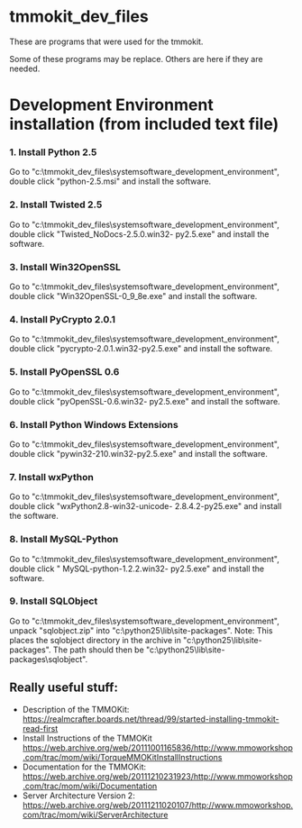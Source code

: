 # tmmokit_dev_files
These are programs that were used for the tmmokit.

Some of these programs may be replace. Others are here if they are needed.


# Development Environment installation (from included text file)

### 1. Install Python 2.5
Go to "c:\tmmokit_dev_files\systemsoftware_development_environment\", double click "python-2.5.msi" and install the
software.

### 2. Install Twisted 2.5
Go to "c:\tmmokit_dev_files\systemsoftware_development_environment\", double click "Twisted_NoDocs-2.5.0.win32-
py2.5.exe" and install the software.

### 3. Install Win32OpenSSL
Go to "c:\tmmokit_dev_files\systemsoftware_development_environment\", double click "Win32OpenSSL-0_9_8e.exe"
and install the software.

### 4. Install PyCrypto 2.0.1
Go to "c:\tmmokit_dev_files\systemsoftware_development_environment\", double click "pycrypto-2.0.1.win32-py2.5.exe"
and install the software.

### 5. Install PyOpenSSL 0.6
Go to "c:\tmmokit_dev_files\systemsoftware_development_environment\", double click "pyOpenSSL-0.6.win32-
py2.5.exe" and install the software.

### 6. Install Python Windows Extensions
Go to "c:\tmmokit_dev_files\systemsoftware_development_environment\", double click "pywin32-210.win32-py2.5.exe"
and install the software.

### 7. Install wxPython
Go to "c:\tmmokit_dev_files\systemsoftware_development_environment\", double click "wxPython2.8-win32-unicode-
2.8.4.2-py25.exe" and install the software.

### 8. Install MySQL-Python
Go to "c:\tmmokit_dev_files\systemsoftware_development_environment\", double click " MySQL-python-1.2.2.win32-
py2.5.exe" and install the software.

### 9. Install SQLObject
Go to "c:\tmmokit_dev_files\systemsoftware_development_environment\", unpack "sqlobject.zip" into
"c:\python25\lib\site-packages\".
Note: This places the sqlobject directory in the archive in "c:\python25\lib\site-packages\". The path should
then be "c:\python25\lib\site-packages\sqlobject".

## Really useful stuff:
* Description of the TMMOKit: https://realmcrafter.boards.net/thread/99/started-installing-tmmokit-read-first
* Install Instructions of the TMMOKit https://web.archive.org/web/20111001165836/http://www.mmoworkshop.com/trac/mom/wiki/TorqueMMOKitInstallInstructions
* Documentation for the TMMOKit: https://web.archive.org/web/20111210231923/http://www.mmoworkshop.com/trac/mom/wiki/Documentation
* Server Architecture Version 2: https://web.archive.org/web/20111211020107/http://www.mmoworkshop.com/trac/mom/wiki/ServerArchitecture